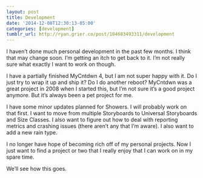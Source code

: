 ```yaml
---
layout: post
title: Development
date: '2014-12-08T12:30:13-05:00'
categories: [development]
tumblr_url: http://ryan.grier.co/post/104683493311/development
---
```

I haven’t done much personal development in the past few months. I think that may change soon. I’m getting an itch to get back to it. I’m not really sure what exactly I want to work on though.

I have a partially finished MyCntdwn 4, but I am not super happy with it. Do I just try to wrap it up and ship it? Do I do another reboot? MyCntdwn was a great project in 2008 when I started this, but I’m not sure it’s a good project anymore. But it’s always been a pet project for me.

I have some minor updates planned for Showers. I will probably work on that first. I want to move from multiple Storyboards to Universal Storyboards and Size Classes. I also want to figure out how to deal with reporting metrics and crashing issues (there aren’t any that I’m aware). I also want to add a new rain type.

I no longer have hope of becoming rich off of my personal projects. Now I just want to find a project or two that I really enjoy that I can work on in my spare time.

We’ll see how this goes.
